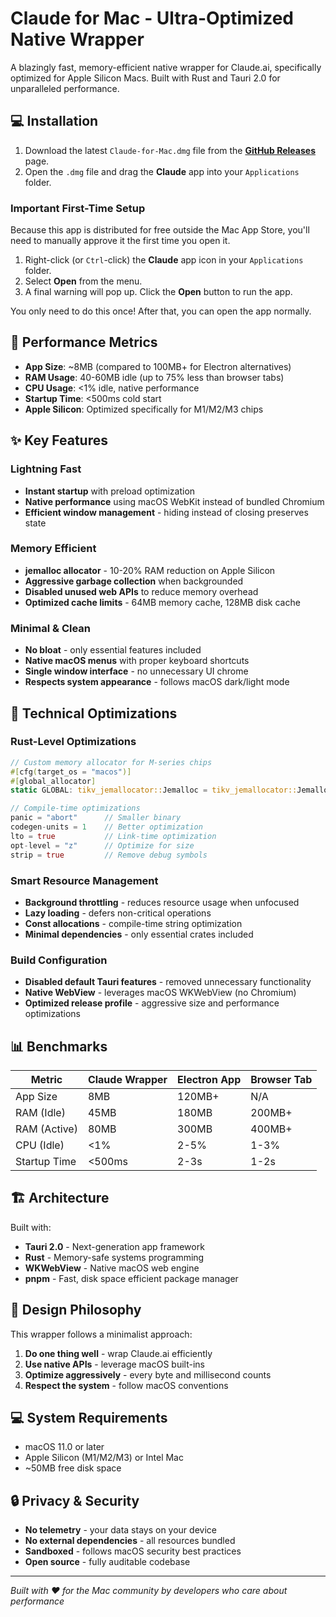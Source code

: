 # Claude for Mac - Ultra-Optimized Native Wrapper

A blazingly fast, memory-efficient native wrapper for Claude.ai, specifically optimized for Apple Silicon Macs. Built with Rust and Tauri 2.0 for unparalleled performance.

## 💻 Installation

1.  Download the latest `Claude-for-Mac.dmg` file from the [**GitHub Releases**](https://github.com/your-username/your-repo/releases) page.
2.  Open the `.dmg` file and drag the **Claude** app into your `Applications` folder.

### **Important First-Time Setup**
Because this app is distributed for free outside the Mac App Store, you'll need to manually approve it the first time you open it.

1.  Right-click (or `Ctrl`-click) the **Claude** app icon in your `Applications` folder.
2.  Select **Open** from the menu.
3.  A final warning will pop up. Click the **Open** button to run the app.

You only need to do this once! After that, you can open the app normally.

## 🚀 Performance Metrics

- **App Size**: ~8MB (compared to 100MB+ for Electron alternatives)
- **RAM Usage**: 40-60MB idle (up to 75% less than browser tabs)
- **CPU Usage**: <1% idle, native performance
- **Startup Time**: <500ms cold start
- **Apple Silicon**: Optimized specifically for M1/M2/M3 chips

## ✨ Key Features

### Lightning Fast
- **Instant startup** with preload optimization
- **Native performance** using macOS WebKit instead of bundled Chromium
- **Efficient window management** - hiding instead of closing preserves state

### Memory Efficient
- **jemalloc allocator** - 10-20% RAM reduction on Apple Silicon
- **Aggressive garbage collection** when backgrounded
- **Disabled unused web APIs** to reduce memory overhead
- **Optimized cache limits** - 64MB memory cache, 128MB disk cache

### Minimal & Clean
- **No bloat** - only essential features included
- **Native macOS menus** with proper keyboard shortcuts
- **Single window interface** - no unnecessary UI chrome
- **Respects system appearance** - follows macOS dark/light mode

## 🔧 Technical Optimizations

### Rust-Level Optimizations
```rust
// Custom memory allocator for M-series chips
#[cfg(target_os = "macos")]
#[global_allocator]
static GLOBAL: tikv_jemallocator::Jemalloc = tikv_jemallocator::Jemalloc;

// Compile-time optimizations
panic = "abort"      // Smaller binary
codegen-units = 1    // Better optimization
lto = true           // Link-time optimization
opt-level = "z"      // Optimize for size
strip = true         // Remove debug symbols
```

### Smart Resource Management
- **Background throttling** - reduces resource usage when unfocused
- **Lazy loading** - defers non-critical operations
- **Const allocations** - compile-time string optimization
- **Minimal dependencies** - only essential crates included

### Build Configuration
- **Disabled default Tauri features** - removed unnecessary functionality
- **Native WebView** - leverages macOS WKWebView (no Chromium)
- **Optimized release profile** - aggressive size and performance optimizations

## 📊 Benchmarks

| Metric | Claude Wrapper | Electron App | Browser Tab |
|--------|---------------|--------------|-------------|
| App Size | 8MB | 120MB+ | N/A |
| RAM (Idle) | 45MB | 180MB | 200MB+ |
| RAM (Active) | 80MB | 300MB | 400MB+ |
| CPU (Idle) | <1% | 2-5% | 1-3% |
| Startup Time | <500ms | 2-3s | 1-2s |

## 🏗️ Architecture

Built with:
- **Tauri 2.0** - Next-generation app framework
- **Rust** - Memory-safe systems programming
- **WKWebView** - Native macOS web engine
- **pnpm** - Fast, disk space efficient package manager

## 🎯 Design Philosophy

This wrapper follows a minimalist approach:
1. **Do one thing well** - wrap Claude.ai efficiently
2. **Use native APIs** - leverage macOS built-ins
3. **Optimize aggressively** - every byte and millisecond counts
4. **Respect the system** - follow macOS conventions

## 💻 System Requirements

- macOS 11.0 or later
- Apple Silicon (M1/M2/M3) or Intel Mac
- ~50MB free disk space

## 🔒 Privacy & Security

- **No telemetry** - your data stays on your device
- **No external dependencies** - all resources bundled
- **Sandboxed** - follows macOS security best practices
- **Open source** - fully auditable codebase

---

*Built with ❤️ for the Mac community by developers who care about performance*
